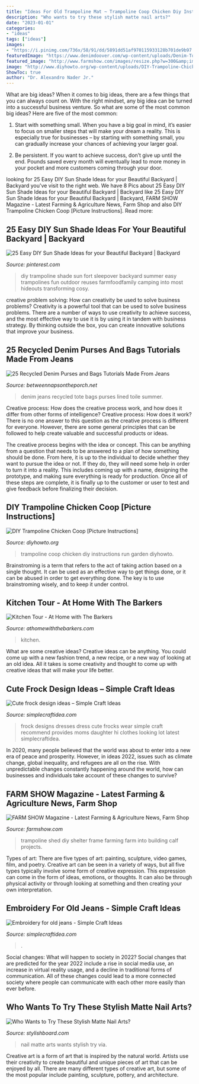 ```yaml
---
title: "Ideas For Old Trampoline Mat ~ Trampoline Coop Chicken Diy Instructions Run Garden Diyhowto"
description: "Who wants to try these stylish matte nail arts?"
date: "2023-01-01"
categories:
- "ideas"
tags: ["ideas"]
images:
- "https://i.pinimg.com/736x/58/91/dd/5891dd51af970115933128b701de9b97.jpg"
featuredImage: "https://www.denimdoover.com/wp-content/uploads/Denim-Tote-Made-from-Recycled-Jeans-3.jpg"
featured_image: "http://www.farmshow.com/images/resize.php?w=300&amp;img=/images/articles/25/5/17576_l.jpg"
image: "http://www.diyhowto.org/wp-content/uploads/DIY-Trampoline-Chicken-Coop-Instructions-DIYHowto.jpg"
ShowToc: true
author: "Dr. Alexandro Nader Jr."
---
```



What are big ideas?
When it comes to big ideas, there are a few things that you can always count on. With the right mindset, any big idea can be turned into a successful business venture. So what are some of the most common big ideas? Here are five of the most common:
1. Start with something small. When you have a big goal in mind, it’s easier to focus on smaller steps that will make your dream a reality. This is especially true for businesses – by starting with something small, you can gradually increase your chances of achieving your larger goal.

2. Be persistent. If you want to achieve success, don’t give up until the end. Pounds saved every month will eventually lead to more money in your pocket and more customers coming through your door.

	

		
looking for 25 Easy DIY Sun Shade Ideas for your Beautiful Backyard | Backyard you've visit to the right web. We have 8 Pics about 25 Easy DIY Sun Shade Ideas for your Beautiful Backyard | Backyard like 25 Easy DIY Sun Shade Ideas for your Beautiful Backyard | Backyard, FARM SHOW Magazine - Latest Farming &amp; Agriculture News, Farm Shop and also DIY Trampoline Chicken Coop [Picture Instructions]. Read more:
		
    
## 25 Easy DIY Sun Shade Ideas For Your Beautiful Backyard | Backyard

<img loading=lazy src="https://i.pinimg.com/736x/58/91/dd/5891dd51af970115933128b701de9b97.jpg" onerror="this.onerror=null;this.src='https://tse4.mm.bing.net/th?id=OIP.m668y-x0sTi9fmDJ7MV5ygHaLH&amp;pid=15.1';" alt="25 Easy DIY Sun Shade Ideas for your Beautiful Backyard | Backyard">

_Source: pinterest.com_

>diy trampoline shade sun fort sleepover backyard summer easy trampolines fun outdoor reuses farmfoodfamily camping into most hideouts transforming cosy. 

	

creative problem solving: How can creativity be used to solve business problems?
Creativity is a powerful tool that can be used to solve business problems. There are a number of ways to use creativity to achieve success, and the most effective way to use it is by using it in tandem with business strategy. By thinking outside the box, you can create innovative solutions that improve your business.

    
## 25 Recycled Denim Purses And Bags Tutorials Made From Jeans

<img loading=lazy src="https://www.denimdoover.com/wp-content/uploads/Denim-Tote-Made-from-Recycled-Jeans-3.jpg" onerror="this.onerror=null;this.src='https://tse4.mm.bing.net/th?id=OIP.vflt_4_kghrAkHAjH03GDAHaLG&amp;pid=15.1';" alt="25 Recycled Denim Purses and Bags Tutorials Made From Jeans">

_Source: betweennapsontheporch.net_

>denim jeans recycled tote bags purses lined toile summer. 

	

Creative process: How does the creative process work, and how does it differ from other forms of intelligence?
Creative process: How does it work?
There is no one answer to this question as the creative process is different for everyone. However, there are some general principles that can be followed to help create valuable and successful products or ideas. 

The creative process begins with the idea or concept. This can be anything from a question that needs to be answered to a plan of how something should be done. From here, it is up to the individual to decide whether they want to pursue the idea or not. If they do, they will need some help in order to turn it into a reality. This includes coming up with a name, designing the prototype, and making sure everything is ready for production. Once all of these steps are complete, it is finally up to the customer or user to test and give feedback before finalizing their decision.

    
## DIY Trampoline Chicken Coop [Picture Instructions]

<img loading=lazy src="http://www.diyhowto.org/wp-content/uploads/DIY-Trampoline-Chicken-Coop-Instructions-DIYHowto.jpg" onerror="this.onerror=null;this.src='https://tse2.mm.bing.net/th?id=OIP.jDHLW-4Tnp1Qv9ZsT0jYVwHaEK&amp;pid=15.1';" alt="DIY Trampoline Chicken Coop [Picture Instructions]">

_Source: diyhowto.org_

>trampoline coop chicken diy instructions run garden diyhowto. 

	

Brainstroming is a term that refers to the act of taking action based on a single thought. It can be used as an effective way to get things done, or it can be abused in order to get everything done. The key is to use brainstroming wisely, and to keep it under control.

    
## Kitchen Tour - At Home With The Barkers

<img loading=lazy src="http://athomewiththebarkers.com/wp-content/uploads/2013/04/kitchentour1.jpg" onerror="this.onerror=null;this.src='https://tse1.mm.bing.net/th?id=OIP.n2fAP6SvewFCL4PFAS-CuAHaLL&amp;pid=15.1';" alt="Kitchen Tour - At Home with The Barkers">

_Source: athomewiththebarkers.com_

>kitchen. 

	

What are some creative ideas?
Creative ideas can be anything. You could come up with a new fashion trend, a new recipe, or a new way of looking at an old idea. All it takes is some creativity and thought to come up with creative ideas that will make your life better.

    
## Cute Frock Design Ideas – Simple Craft Ideas

<img loading=lazy src="http://simplecraftidea.com/wp-content/uploads/2017/12/frock-design-ideas-5.jpg" onerror="this.onerror=null;this.src='https://tse1.mm.bing.net/th?id=OIP.ABpyWj1X6bet0E5cJD7ywAHaLH&amp;pid=15.1';" alt="Cute frock design ideas – Simple Craft Ideas">

_Source: simplecraftidea.com_

>frock designs dresses dress cute frocks wear simple craft recommend provides moms daughter hi clothes looking lot latest simplecraftidea. 

	

In 2020, many people believed that the world was about to enter into a new era of peace and prosperity. However, in ideas 2022, issues such as climate change, global inequality, and refugees are all on the rise. With unpredictable changes constantly happening around the world, how can businesses and individuals take account of these changes to survive?

    
## FARM SHOW Magazine - Latest Farming &amp; Agriculture News, Farm Shop

<img loading=lazy src="http://www.farmshow.com/images/resize.php?w=300&amp;img=/images/articles/25/5/17576_l.jpg" onerror="this.onerror=null;this.src='https://tse2.mm.bing.net/th?id=OIP.lsvrGgyluAoWSgsyKFRU0wAAAA&amp;pid=15.1';" alt="FARM SHOW Magazine - Latest Farming &amp; Agriculture News, Farm Shop">

_Source: farmshow.com_

>trampoline shed diy shelter frame farming farm into building calf projects. 

	

Types of art: There are five types of art: painting, sculpture, video games, film, and poetry.
Creative art can be seen in a variety of ways, but all five types typically involve some form of creative expression. This expression can come in the form of ideas, emotions, or thoughts. It can also be through physical activity or through looking at something and then creating your own interpretation.

    
## Embroidery For Old Jeans - Simple Craft Ideas

<img loading=lazy src="http://www.simplecraftidea.com/wp-content/uploads/2017/07/old-jeans-2.jpg" onerror="this.onerror=null;this.src='https://tse1.mm.bing.net/th?id=OIP.JxPQDz-by8V3DMfrX-WQMwHaMl&amp;pid=15.1';" alt="Embroidery for old jeans - Simple Craft Ideas">

_Source: simplecraftidea.com_

>. 

	

Social changes: What will happen to society in 2022?
Social changes that are predicted for the year 2022 include a rise in social media use, an increase in virtual reality usage, and a decline in traditional forms of communication. All of these changes could lead to a more connected society where people can communicate with each other more easily than ever before.

    
## Who Wants To Try These Stylish Matte Nail Arts?

<img loading=lazy src="http://www.stylishboard.com/wp-content/uploads/2013/12/1.jpg" onerror="this.onerror=null;this.src='https://tse4.mm.bing.net/th?id=OIP.2C3Olv2TBfzXVrNosqWQBQHaFj&amp;pid=15.1';" alt="Who Wants to Try These Stylish Matte Nail Arts?">

_Source: stylishboard.com_

>nail matte arts wants stylish try via. 

	

Creative art is a form of art that is inspired by the natural world. Artists use their creativity to create beautiful and unique pieces of art that can be enjoyed by all. There are many different types of creative art, but some of the most popular include painting, sculpture, pottery, and architecture.

